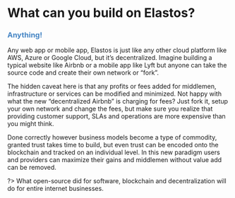 
# What can you build on Elastos?

### <span style="color: #4585C4;">Anything!</span>

Any web app or mobile app, Elastos is just like any other cloud platform like AWS, Azure or Google Cloud, but it’s decentralized. Imagine building a typical website like Airbnb or a mobile app like Lyft but anyone can take the source code and create their own network or “fork”.

The hidden caveat here is that any profits or fees added for middlemen, infrastructure or services can be modified and minimized. Not happy with what the new “decentralized Airbnb” is charging for fees? Just fork it, setup your own network and change the fees, but make sure you realize that providing customer support, SLAs and operations are more expensive than you might think.

Done correctly however business models become a type of commodity, granted trust takes time to build, but even trust can be encoded onto the blockchain and tracked on an individual level. In this new paradigm users and providers can maximize their gains and middlemen without value add can be removed.

?> What open-source did for software, blockchain and decentralization will do for entire internet businesses.
